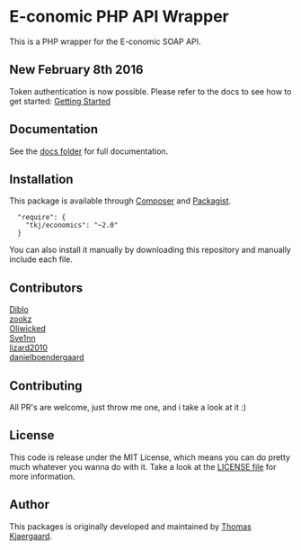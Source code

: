 # E-conomic PHP API Wrapper
This is a PHP wrapper for the E-conomic SOAP API.

## New February 8th 2016
Token authentication is now possible. Please refer to the docs to see how to get started:
[Getting Started](https://github.com/tkjaergaard/Economic-PHP-SDK/blob/master/docs/GettingStarted.md)

## Documentation
See the [docs folder](docs) for full documentation.

## Installation

This package is available through [Composer](https://getcomposer.org) and [Packagist](https://packagist.org/packages/tkj/economics).

```
  "require": {
    "tkj/economics": "~2.0"
  }
```

You can also install it manually by downloading this repository and manually include each file.

## Contributors

[Diblo](https://github.com/Diblo)   
[zookz](https://github.com/zookz)   
[Oliwicked](https://github.com/Oliwicked)   
[Sve1nn](https://github.com/Sve1nn)   
[lizard2010](https://github.com/lizard2010)   
[danielboendergaard](https://github.com/danielboendergaard)   

## Contributing

All PR's are welcome, just throw me one, and i take a look at it :)

## License

This code is release under the MIT License, which means you can do pretty much whatever you wanna do with it.
Take a look at the [LICENSE file](LICENSE) for more information.

## Author

This packages is originally developed and maintained by [Thomas Kjaergaard](https://twitter.com/t_kjaergaard).
